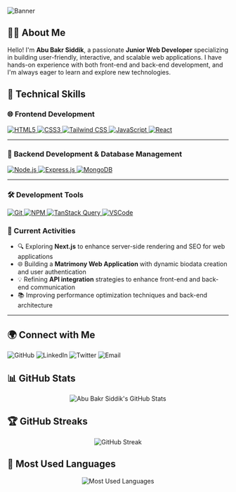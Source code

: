 ![Banner](https://i.ibb.co/wFPFwZZp/limon-banner-github.png)

## 👨‍💻 About Me  

Hello! I'm **Abu Bakr Siddik**, a passionate **Junior Web Developer** specializing in building user-friendly, interactive, and scalable web applications. I have hands-on experience with both front-end and back-end development, and I'm always eager to learn and explore new technologies.


## 🚀 Technical Skills  

### 🌐 **Frontend Development**  
<a href="https://developer.mozilla.org/en-US/docs/Web/HTML" target="_blank" rel="noopener noreferrer">
  <img src="https://img.shields.io/badge/HTML5-%23E34F26.svg?style=for-the-badge&logo=html5&logoColor=white" alt="HTML5"/>
</a>
<a href="https://developer.mozilla.org/en-US/docs/Web/CSS" target="_blank" rel="noopener noreferrer">
  <img src="https://img.shields.io/badge/CSS3-%231572B6.svg?style=for-the-badge&logo=css3&logoColor=white" alt="CSS3"/>
</a>
<a href="https://tailwindcss.com/" target="_blank" rel="noopener noreferrer">
  <img src="https://img.shields.io/badge/TailwindCSS-%2306B6D4.svg?style=for-the-badge&logo=tailwind-css&logoColor=white" alt="Tailwind CSS"/>
</a>
<a href="https://developer.mozilla.org/en-US/docs/Web/JavaScript" target="_blank" rel="noopener noreferrer">
  <img src="https://img.shields.io/badge/JavaScript-%23F7DF1E.svg?style=for-the-badge&logo=javascript&logoColor=black" alt="JavaScript"/>
</a>
<a href="https://reactjs.org/" target="_blank" rel="noopener noreferrer">
  <img src="https://img.shields.io/badge/React-%2361DAFB.svg?style=for-the-badge&logo=react&logoColor=black" alt="React"/>
</a>  

---

### 🔧 **Backend Development & Database Management**  
<a href="https://nodejs.org/" target="_blank" rel="noopener noreferrer">
  <img src="https://img.shields.io/badge/Node.js-%23339933.svg?style=for-the-badge&logo=node.js&logoColor=white" alt="Node.js"/>
</a>
<a href="https://expressjs.com/" target="_blank" rel="noopener noreferrer">
  <img src="https://img.shields.io/badge/Express.js-%23000000.svg?style=for-the-badge&logo=express&logoColor=white" alt="Express.js"/>
</a>
<a href="https://www.mongodb.com/" target="_blank" rel="noopener noreferrer">
  <img src="https://img.shields.io/badge/MongoDB-%2347A248.svg?style=for-the-badge&logo=mongodb&logoColor=white" alt="MongoDB"/>
</a>  

---

### 🛠️ **Development Tools**  
<a href="https://git-scm.com/" target="_blank" rel="noopener noreferrer">
  <img src="https://img.shields.io/badge/Git-%23F05032.svg?style=for-the-badge&logo=git&logoColor=white" alt="Git"/>
</a>
<a href="https://www.npmjs.com/" target="_blank" rel="noopener noreferrer">
  <img src="https://img.shields.io/badge/NPM-%23CB3837.svg?style=for-the-badge&logo=npm&logoColor=white" alt="NPM"/>
</a>
<a href="https://tanstack.com/query" target="_blank" rel="noopener noreferrer">
  <img src="https://img.shields.io/badge/TanStack%20Query-%23FF4154.svg?style=for-the-badge&logoColor=white" alt="TanStack Query"/>
</a>
<a href="https://code.visualstudio.com/" target="_blank" rel="noopener noreferrer">
  <img src="https://img.shields.io/badge/VS%20Code-%23007ACC.svg?style=for-the-badge&logo=visual-studio-code&logoColor=white" alt="VSCode"/>
</a>  

### 🔭 Current Activities  
- 🔍 Exploring **Next.js** to enhance server-side rendering and SEO for web applications  
- 🌐 Building a **Matrimony Web Application** with dynamic biodata creation and user authentication  
- 💡 Refining **API integration** strategies to enhance front-end and back-end communication  
- 📚 Improving performance optimization techniques and back-end architecture 

---
## 🌍 Connect with Me  

<p align="left">
  <a href="https://github.com/abubakrsiddikl" target="_blank" rel="noopener noreferrer" style="text-decoration: none;">
    <img src="https://img.shields.io/badge/GitHub-%2312100E.svg?style=for-the-badge&logo=github&logoColor=white" alt="GitHub"/>
  </a>
  <a href="https://www.linkedin.com/in/pentestersiddik371/" target="_blank" rel="noopener noreferrer" style="text-decoration: none;">
    <img src="https://img.shields.io/badge/LinkedIn-%230A66C2.svg?style=for-the-badge&logo=linkedin&logoColor=white" alt="LinkedIn"/>
  </a>
  <a href="https://x.com/Abu15443Bakr" target="_blank" rel="noopener noreferrer" style="text-decoration: none;">
    <img src="https://img.shields.io/badge/Twitter-%231DA1F2.svg?style=for-the-badge&logo=twitter&logoColor=white" alt="Twitter"/>
  </a>
  <a href="mailto:limonsk026@gmail.com" style="text-decoration: none;">
    <img src="https://img.shields.io/badge/Email-%23D14836.svg?style=for-the-badge&logo=gmail&logoColor=white" alt="Email"/>
  </a>
</p>


## 📊 GitHub Stats

<p align="center">
  <img src="https://github-readme-stats.vercel.app/api?username=abubakrsiddikl&show_icons=true&hide_title=true&count_private=true&hide=prs&theme=radical" alt="Abu Bakr Siddik's GitHub Stats" />
</p>

## 🏆 GitHub Streaks

<p align="center">
  <img src="https://github-readme-streak-stats.herokuapp.com/?user=abubakrsiddikl&theme=dark&hide_border=false" alt="GitHub Streak" />
</p>


## 🏅 Most Used Languages

<p align="center">
  <img src="https://github-readme-stats.vercel.app/api/top-langs/?username=abubakrsiddikl&langs_count=8&theme=radical" alt="Most Used Languages" />
</p>




<!-- Proudly created with GPRM ( https://gprm.itsvg.in ) -->
